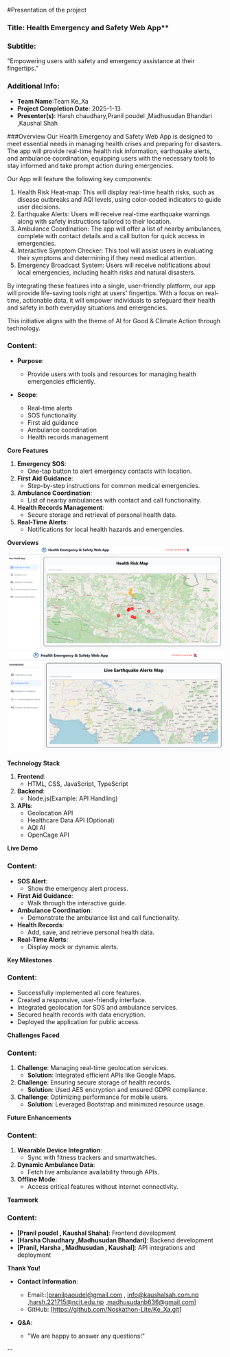 #Presentation of the project

### Title: Health Emergency and Safety Web App**

### Subtitle:
"Empowering users with safety and emergency assistance at their fingertips."

### Additional Info:
- **Team Name**:Team Ke_Xa
- **Project Completion Date**: 2025-1-13
- **Presenter(s)**: Harsh chaudhary,Pranil poudel ,Madhusudan Bhandari ,Kaushal Shah 

###Overview
Our Health Emergency and Safety Web App is designed to meet essential needs in managing health crises and preparing for disasters. The app will provide real-time health risk information, earthquake alerts, and ambulance coordination, equipping users with the necessary tools to stay informed and take prompt action during emergencies.

Our App will feature the following key components:
1. Health Risk Heat-map: This will display real-time health risks, such as disease outbreaks and AQI levels, using color-coded indicators to guide user decisions.
2. Earthquake Alerts: Users will receive real-time earthquake warnings along with safety instructions tailored to their location.
3. Ambulance Coordination: The app will offer a list of nearby ambulances, complete with contact details and a call button for quick access in emergencies.
4. Interactive Symptom Checker: This tool will assist users in evaluating their symptoms and determining if they need medical attention.
5. Emergency Broadcast System: Users will receive notifications about local emergencies, including health risks and natural disasters.

By integrating these features into a single, user-friendly platform, our app will provide life-saving tools right at users' fingertips. With a focus on real-time, actionable data, it will empower individuals to safeguard their health and safety in both everyday situations and emergencies.

This initiative aligns with the theme of AI for Good & Climate Action through technology.

### Content:
- **Purpose**:
  - Provide users with tools and resources for managing health emergencies efficiently.

- **Scope**:
  - Real-time alerts
  - SOS functionality
  - First aid guidance
  - Ambulance coordination
  - Health records management


**Core Features**

1. **Emergency SOS**:
   - One-tap button to alert emergency contacts with location.
2. **First Aid Guidance**:
   - Step-by-step instructions for common medical emergencies.
3. **Ambulance Coordination**:
   - List of nearby ambulances with contact and call functionality.
4. **Health Records Management**:
   - Secure storage and retrieval of personal health data.
5. **Real-Time Alerts**:
   - Notifications for local health hazards and emergencies.

**Overviews**
   ![Dashboard](<Screenshot 2025-01-13 102435.png>)
   ![Earthquake Alerts](eq.png)

**Technology Stack**


1. **Frontend**:
   - HTML, CSS, JavaScript, TypeScript
2. **Backend**:
   - Node.js(Example: API Handling)
3. **APIs**:
   - Geolocation API
   - Healthcare Data API (Optional)
   - AQI AI
   - OpenCage API

**Live Demo**

### Content:
- **SOS Alert**:
  - Show the emergency alert process.
- **First Aid Guidance**:
  - Walk through the interactive guide.
- **Ambulance Coordination**:
  - Demonstrate the ambulance list and call functionality.
- **Health Records**:
  - Add, save, and retrieve personal health data.
- **Real-Time Alerts**:
  - Display mock or dynamic alerts.


**Key Milestones**

### Content:
- Successfully implemented all core features.
- Created a responsive, user-friendly interface.
- Integrated geolocation for SOS and ambulance services.
- Secured health records with data encryption.
- Deployed the application for public access.


**Challenges Faced**

### Content:
1. **Challenge**: Managing real-time geolocation services.
   - **Solution**: Integrated efficient APIs like Google Maps.
2. **Challenge**: Ensuring secure storage of health records.
   - **Solution**: Used AES encryption and ensured GDPR compliance.
3. **Challenge**: Optimizing performance for mobile users.
   - **Solution**: Leveraged Bootstrap and minimized resource usage.


 **Future Enhancements**

### Content:
1. **Wearable Device Integration**:
   - Sync with fitness trackers and smartwatches.
2. **Dynamic Ambulance Data**:
   - Fetch live ambulance availability through APIs.
3. **Offline Mode**:
   - Access critical features without internet connectivity.


**Teamwork**

### Content:
- **[Pranil poudel , Kaushal Shaha]**: Frontend development
- **[Harsha Chaudhary ,Madhusudan Bhandari]**: Backend development
- **[Pranil, Harsha , Madhusudan , Kaushal]**: API integrations and deployment


**Thank You!**


- **Contact Information**:
  - Email::[pranilpaoudel@gmail.com , info@kaushalsah.com.np ,harsh.221715@ncit.edu.np ,madhusudanb636@gmail.com]
  - GitHub: [https://github.com/Noskathon-Lite/Ke_Xa.git]


- **Q&A**:
  - "We are happy to answer any questions!"



--
<!-- 
 cohere-chatbot
 opencage-Earthquake
 OSM/Leaflet -Map
 OpenWether- AQI -->
